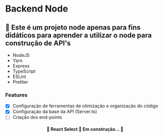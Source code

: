 # Backend Node
## 🚀 Este é um projeto node apenas para fins didáticos para aprender a utilizar o node para construção de API's

- NodeJS
- Yarn
- Express
- TypeScript
- ESLint
- Prettier

### Features

- [x] Configuração de ferramentas de otimização e organização do código
- [x] Configuração da base da API (Server.ts)
- [ ] Criação dos end-points

<h4 align="center"> 
	🚧  React Select 🚀 Em construção...  🚧
</h4>
